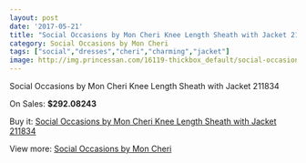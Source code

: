 ```yaml
---
layout: post
date: '2017-05-21'
title: "Social Occasions by Mon Cheri Knee Length Sheath with Jacket 211834"
category: Social Occasions by Mon Cheri
tags: ["social","dresses","cheri","charming","jacket"]
image: http://img.princessan.com/16119-thickbox_default/social-occasions-by-mon-cheri-knee-length-sheath-with-jacket-211834.jpg
---
```

Social Occasions by Mon Cheri Knee Length Sheath with Jacket 211834

On Sales: **$292.08243**
<a href="https://www.princessan.com/en/social-occasions-by-mon-cheri/7576-social-occasions-by-mon-cheri-knee-length-sheath-with-jacket-211834.html"><amp-img layout="responsive" width="600" height="600" src="//img.princessan.com/16119-thickbox_default/social-occasions-by-mon-cheri-knee-length-sheath-with-jacket-211834.jpg" alt="Social Occasions by Mon Cheri Knee Length Sheath with Jacket 211834 0" /></a>
<a href="https://www.princessan.com/en/social-occasions-by-mon-cheri/7576-social-occasions-by-mon-cheri-knee-length-sheath-with-jacket-211834.html"><amp-img layout="responsive" width="600" height="600" src="//img.princessan.com/16120-thickbox_default/social-occasions-by-mon-cheri-knee-length-sheath-with-jacket-211834.jpg" alt="Social Occasions by Mon Cheri Knee Length Sheath with Jacket 211834 1" /></a>

Buy it: [Social Occasions by Mon Cheri Knee Length Sheath with Jacket 211834](https://www.princessan.com/en/social-occasions-by-mon-cheri/7576-social-occasions-by-mon-cheri-knee-length-sheath-with-jacket-211834.html "Social Occasions by Mon Cheri Knee Length Sheath with Jacket 211834")

View more: [Social Occasions by Mon Cheri](https://www.princessan.com/en/60-social-occasions-by-mon-cheri "Social Occasions by Mon Cheri")